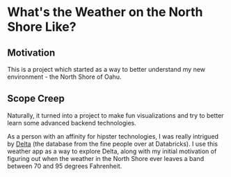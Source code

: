 # What's the Weather on the North Shore Like?

## Motivation
This is a project which started as a way to better understand my new environment - the North Shore of Oahu.

## Scope Creep
Naturally, it turned into a project to make fun visualizations and try to better learn some advanced backend technologies.

As a person with an affinity for hipster technologies, I was really intrigued by [Delta](https://delta.io) (the database from the fine people over at Databricks). I use this weather app as a way to explore Delta, along with my initial motivation of figuring out when the weather in the North Shore ever leaves a band between 70 and 95 degrees Fahrenheit.